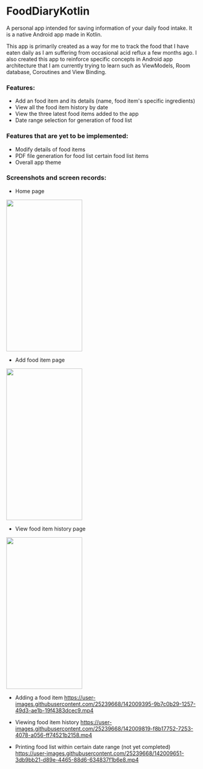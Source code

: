 # FoodDiaryKotlin
A personal app intended for saving information of your daily food intake. It is a native Android app made in Kotlin.

This app is primarily created as a way for me to track the food that I have eaten daily as I am suffering from occasional acid reflux a few months ago. I also created this app to reinforce specific concepts in Android app architecture that I am currently trying to learn such as ViewModels, Room database, Coroutines and View Binding.  

### Features:
- Add an food item and its details (name, food item's specific ingredients)
- View all the food item history by date
- View the three latest food items added to the app
- Date range selection for generation of food list 

### Features that are yet to be implemented:
- Modify details of food items
- PDF file generation for food list certain food list items 
- Overall app theme  

### Screenshots and screen records: 

- Home page
<!--
*** Original content
*** ![Screenshot_2021-10-15-23-15-23-33_8992da038339798965361a2f5372f6b6](https://user-images.githubusercontent.com/25239668/142010257-4dcff170-f455-4612-abf4-acf6bdb5e2a7.jpg)
-->
<img src="https://user-images.githubusercontent.com/25239668/142010257-4dcff170-f455-4612-abf4-acf6bdb5e2a7.jpg" alt="" data-canonical-src="https://gyazo.com/eb5c5741b6a9a16c692170a41a49c858.png" width="200" height="400" />

- Add food item page
<!--
*** Original content
*** ![Screenshot_2021-10-15-23-15-57-68_8992da038339798965361a2f5372f6b6](https://user-images.githubusercontent.com/25239668/142011240-01ab5659-af72-4e03-95ca-198483f3fca2.jpg)
-->
<img src="https://user-images.githubusercontent.com/25239668/142011240-01ab5659-af72-4e03-95ca-198483f3fca2.jpg" alt="" data-canonical-src="https://gyazo.com/eb5c5741b6a9a16c692170a41a49c858.png" width="200" height="400" />

- View food item history page
<!--
*** Original content
*** ![Screenshot_2021-10-15-23-16-12-25_8992da038339798965361a2f5372f6b6](https://user-images.githubusercontent.com/25239668/142011443-3709b8e8-852a-4423-90d2-56fc8b57acd3.jpg)
-->
<img src="https://user-images.githubusercontent.com/25239668/142011443-3709b8e8-852a-4423-90d2-56fc8b57acd3.jpg" alt="" data-canonical-src="https://gyazo.com/eb5c5741b6a9a16c692170a41a49c858.png" width="200" height="400" />

- Adding a food item
https://user-images.githubusercontent.com/25239668/142009395-9b7c0b29-1257-49d3-ae1b-19f4383dcec9.mp4

- Viewing food item history
https://user-images.githubusercontent.com/25239668/142009819-f8b17752-7253-4078-a056-ff74521b2158.mp4

- Printing food list within certain date range (not yet completed)
https://user-images.githubusercontent.com/25239668/142009651-3db9bb21-d89e-4465-88d6-634837f1b6e8.mp4

